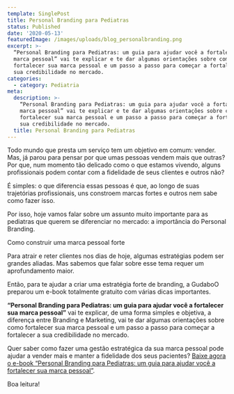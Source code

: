 ```yaml
---
template: SinglePost
title: Personal Branding para Pediatras
status: Published
date: '2020-05-13'
featuredImage: /images/uploads/blog_personalbranding.png
excerpt: >-
  “Personal Branding para Pediatras: um guia para ajudar você a fortalecer sua
  marca pessoal” vai te explicar e te dar algumas orientações sobre como
  fortalecer sua marca pessoal e um passo a passo para começar a fortalecer a
  sua credibilidade no mercado.
categories:
  - category: Pediatria
meta:
  description: >-
    “Personal Branding para Pediatras: um guia para ajudar você a fortalecer sua
    marca pessoal” vai te explicar e te dar algumas orientações sobre como
    fortalecer sua marca pessoal e um passo a passo para começar a fortalecer a
    sua credibilidade no mercado.
  title: Personal Branding para Pediatras
---
```

Todo mundo que presta um serviço tem um objetivo em comum: vender. Mas, já parou para pensar por que umas pessoas vendem mais que outras? Por que, num momento tão delicado como o que estamos vivendo, alguns profissionais podem contar com a fidelidade de seus clientes e outros não?



É simples: o que diferencia essas pessoas é que, ao longo de suas trajetórias profissionais, uns constroem marcas fortes e outros nem sabe como fazer isso. 



Por isso, hoje vamos falar sobre um assunto muito importante para as pediatras que querem se diferenciar no mercado: a importância do Personal Branding.

Como construir uma marca pessoal forte

Para atrair e reter clientes nos dias de hoje, algumas estratégias podem ser grandes aliadas. Mas sabemos que falar sobre esse tema requer um aprofundamento maior.



Então, para te ajudar a criar uma estratégia forte de branding, a GudaboO preparou um e-book totalmente gratuito com várias dicas importantes.



**“Personal Branding para Pediatras: um guia para ajudar você a fortalecer sua marca pessoal”** vai te explicar, de uma forma simples e objetiva, a diferença entre Branding e Marketing, vai te dar algumas orientações sobre como fortalecer sua marca pessoal e um passo a passo para começar a fortalecer a sua credibilidade no mercado.



Quer saber como fazer uma gestão estratégica da sua marca pessoal pode ajudar a vender mais e manter a fidelidade dos seus pacientes? [Baixe agora o e-book “Personal Branding para Pediatras: um guia para ajudar você a fortalecer sua marca pessoal”](http://gudaboo-com-br-7270407.hs-sites.com/personalbranding_pediatras).



Boa leitura!
